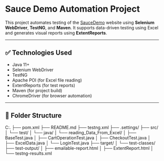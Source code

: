 # Sauce Demo Automation Project

This project automates testing of the [SauceDemo](https://www.saucedemo.com/v1/) website using **Selenium WebDriver**, **TestNG**, and **Maven**. It supports data-driven testing using Excel and generates visual reports using **ExtentReports**.

---

## ✅ Technologies Used
- Java 11+
- Selenium WebDriver
- TestNG
- Apache POI (for Excel file reading)
- ExtentReports (for test reports)
- Maven (for project build)
- ChromeDriver (for browser automation)

---

## 📂 Folder Structure
C:. ├── pom.xml ├── README.md ├── testng.xml ├── .settings/ ├── src/ │ └── test/ │ └── java/ │ └── reading_Data_From_Excel/ │ ├── BaseTest.java │ ├── CartOperationTest.java │ ├── CheckoutTest.java │ ├── ExcelData.java │ └── LoginTest.java ├── target/ │ └── test-classes/ ├── test-output/ │ ├── emailable-report.html │ ├── ExtentReport.html │ └── testng-results.xml



